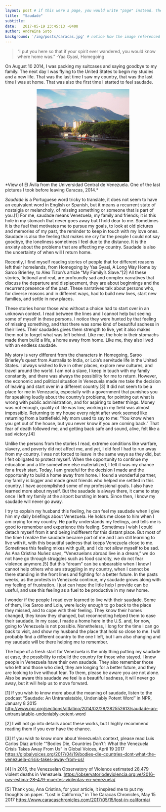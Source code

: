 ```yaml
---
layout: post # if this were a page, you would write "page" instead. They layouts are subtly different. Try it to see what happens.
title:  "Saudade"
subtitle:
date:   2017-05-19 23:45:13 -0400
author: Andreina Soto 
background: '/img/posts/caracas.jpg' # notice how the image referenced is in your project's /img/posts/ folder.
---
```


>“I put you here so that if your spirit ever wandered,
>you would know where home was.”
-Yaa Gyasi, Homegoing

On August 10 2014, I was packing my suitcases and saying goodbye to my family. The next day I was flying to the United States to begin my studies and a new life. That was the last time I saw my country, that was the last time I was at home. That was also the first time I started to feel saudade.

<img src="/img/posts/caracas.jpg" style="display: block; width: 300px; margin-right: auto; margin-left: auto;" />
*View of El Ávila from the Universidad Central de Venezuela. One of the last pictures I took before leaving Caracas, 2014.*

*Saudade* is a Portuguese word tricky to translate, it does not seem to have an equivalent word in English or Spanish, but it means a recurrent state of nostalgia or melancholy, of missing something or someone that is part of you.[1] For me, saudade means Venezuela, my family and friends; it is this hole in my stomach that never goes away but I hold dear to me. Sometimes it is the fuel that motivates me to pursue my goals, to look at old pictures and memories of my past, the reminder to keep in touch with my love ones. Saudade is also the feeling that makes me cry for the people I could not say goodbye, the loneliness sometimes I feel due to the distance. It is the anxiety about the problems that are affecting my country. Saudade is also the uncertainty of when will I return home.

Recently, I find myself reading stories of people that for different reasons left their homelands, from Homegoing by Yaa Gyasi, A Long Way Home by Saroo Brierley, to Alex Tizon’s article “My Family’s Slave.”[2] All these stories, fictional and real, are profoundly sad and complex narratives that discuss the departure and displacement, they are about beginnings and the recurrent presence of the past. These narratives talk about persons who, for diverse reasons and in different ways, had to build new lives, start new families, and settle in new places.

These stories honor those who without a choice had to start over in an unknown context. I read between the lines and I cannot help but seeing some of myself in these persons. I notice they were hunted by that feeling of missing something, and that there was some kind of beautiful sadness in their lives. Their saudades gives them strength to live, yet it also makes them not to forget what was left behind. Like me, the hole in their stomachs made them build a life, a home away from home. Like me, they also lived with an endless saudade.

My story is very different from the characters in Homegoing, Saroo Brierley’s quest from Australia to India, or Lola’s servitude life in the United States. I always wished to live in other places, explore new cultures, and travel around the world. I am not a slave, I keep in touch with my family constantly, and there was always the possibility for me to return. However, the economic and political situation in Venezuela made me take the decision of leaving and start over in a different country.[3] It did not seem to be a place for me in Venezuela, especially with a government that punishes you for speaking loudly about the country’s problems, for pointing out what is wrong with public administration, and for aspiring to better things. Money was not enough, quality of life was low, working in my field was almost impossible. Returning to my house every night after work seemed like returning from a battlefield. My mom used to say to me: “You know when you get out of the house, but you never know if you are coming back.” That fear of death followed me, and getting back safe and sound, alive, felt like a sad victory.[4]

Unlike the persons from the stories I read, extreme conditions like warfare, slavery, and poverty did not affect me, and yet, I did feel I had to run away from my country. I was not forced to leave in the same ways as they did, but I felt obligated to protect myself. When the opportunity to continue my education and a life somewhere else materialized, I felt it was my chance for a fresh start. Today, I am grateful for the decision I made and the opportunity to build a home away from home. I found a wonderful partner, my family is bigger and made great friends who helped me settled in this country. I have accomplished some of my professional goals. I also have learned more about myself. But the saudade is always there, it came to stay once I left my family at the airport bursting in tears. Since then, I know my saudade will never go away.

I try to explain my husband this feeling, he can feel my saudade when I give him my daily briefings about Venezuela. He holds me close to him when I am crying for my country. He partly understands my feelings, and tells me is good to remember and experience this feeling. Sometimes I wish I could detach myself from it and being indifferent for this distant place. But most of the time I realize the saudade became part of me and I am still learning to live with it, with this beautiful sadness that keeps Venezuela close to me. Sometimes this feeling mixes with guilt, and I do not allow myself to be sad. As Ana Cristina Nuñez says, “Venezuelans abroad live in a dream,” we do not have go through struggles such as food scarcity, we do not fear violence anymore.[5] But this “dream” can be unbearable when I know I cannot help others who are struggling in my country, when I cannot be there standing in the front lines and fighting for a better future. In the pasts weeks, as the protests in Venezuela continue, my saudade grows along with my feeling of frustration. I just can hope the little help I provide can be useful, and use this feeling as a fuel to be productive in my new home.

I wonder if the people I read ever learned to live with their saudade. Some of them, like Saroo and Lola, were lucky enough to go back to the place they missed, and to cope with their feeling. They know their homes changed, they know they changed, but reconnecting helped them to ease their saudade. In my case, I made a home here in the U.S. and, for now, going to Venezuela is not possible. Nonetheless, I long for the time I can go back to visit, and show my husband the place that hold so close to me. I will probably find a different country to the one I left, but I am also changing and my saudade will be there helping me to remember.

The hope of a fresh start for Venezuela is the only thing putting my saudade at ease, the possibility to rebuild the country for those who stayed. I know people in Venezuela have their own saudade. They also remember those who left and those who died, they are longing for a better future, and they are looking to live without fear. To them, please be aware you are not alone. Also be aware this saudade we feel is a beautiful sadness, it will never go away, but it will help us to move forward.


[1] If you wish to know more about the meaning of saudade, listen to the podcast “Saudade: An Untranslatable, Undeniably Potent Word” in NPR, January 8 2015 http://www.npr.org/sections/altlatino/2014/02/28/282552613/saudade-an-untranslatable-undeniably-potent-word

[2] I will not go into details about these works, but I highly recommend reading them if you ever have the chance.

[3] If you wish to know more about Venezuela’s context, please read Luis Carlos Diaz article ““Bodies Die, Countries Don’t”: What the Venezuela Crisis Takes Away From Us” in Global Voices, April 19 2017 https://globalvoices.org/2017/04/19/bodies-die-countries-dont-what-the-venezuela-crisis-takes-away-from-us/

[4] In 2016, the Venezuelan Observatory of Violence estimated 28,479 violent deaths in Venezuela. https://observatoriodeviolencia.org.ve/2016-ovv-estima-28-479-muertes-violentas-en-venezuela/

[5] Thank you, Ana Cristina, for your article, it inspired me to put my thoughts on paper. “Lost in California,” in The Caracas Chronicles, May 15 2017 https://www.caracaschronicles.com/2017/05/15/lost-in-california/

---

